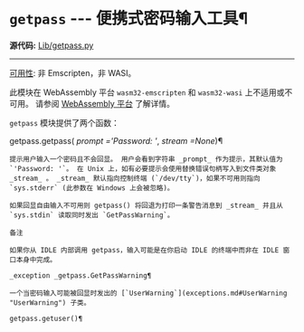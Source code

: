 # `getpass` \--- 便携式密码输入工具¶

**源代码:** [Lib/getpass.py](https://github.com/python/cpython/tree/3.12/Lib/getpass.py)

* * *

[可用性](3.标准库/intro.md#availability): 非 Emscripten，非 WASI。

此模块在 WebAssembly 平台 `wasm32-emscripten` 和 `wasm32-wasi` 上不适用或不可用。 请参阅 [WebAssembly 平台](3.标准库/intro.md#wasm-availability) 了解详情。

`getpass` 模块提供了两个函数：

getpass.getpass( _prompt ='Password: '_, _stream =None_)¶

    

~~~
提示用户输入一个密码且不会回显。 用户会看到字符串 _prompt_ 作为提示，其默认值为 `'Password: '`。 在 Unix 上，如有必要提示会使用替换错误句柄写入到文件类对象 _stream_ 。 _stream_ 默认指向控制终端 (`/dev/tty`)，如果不可用则指向 `sys.stderr` (此参数在 Windows 上会被忽略)。

如果回显自由输入不可用则 getpass() 将回退为打印一条警告消息到 _stream_ 并且从 `sys.stdin` 读取同时发出 `GetPassWarning`。

备注

如果你从 IDLE 内部调用 getpass，输入可能是在你启动 IDLE 的终端中而非在 IDLE 窗口本身中完成。

_exception _getpass.GetPassWarning¶
~~~
    

~~~
一个当密码输入可能被回显时发出的 [`UserWarning`](exceptions.md#UserWarning "UserWarning") 子类。

getpass.getuser()¶
~~~
    

~~~
